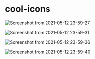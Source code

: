 # cool-icons

![Screenshot from 2021-05-12 23-59-27](https://user-images.githubusercontent.com/62344675/118026160-256bb900-b37e-11eb-97ad-c2e81cd9749d.png)


![Screenshot from 2021-05-12 23-59-31](https://user-images.githubusercontent.com/62344675/118026165-269ce600-b37e-11eb-9da8-8264ba7be481.png)


![Screenshot from 2021-05-12 23-59-36](https://user-images.githubusercontent.com/62344675/118026169-27357c80-b37e-11eb-8dd0-93520388f8a2.png)


![Screenshot from 2021-05-12 23-59-40](https://user-images.githubusercontent.com/62344675/118026174-27ce1300-b37e-11eb-85a3-f4917b71dccb.png)
